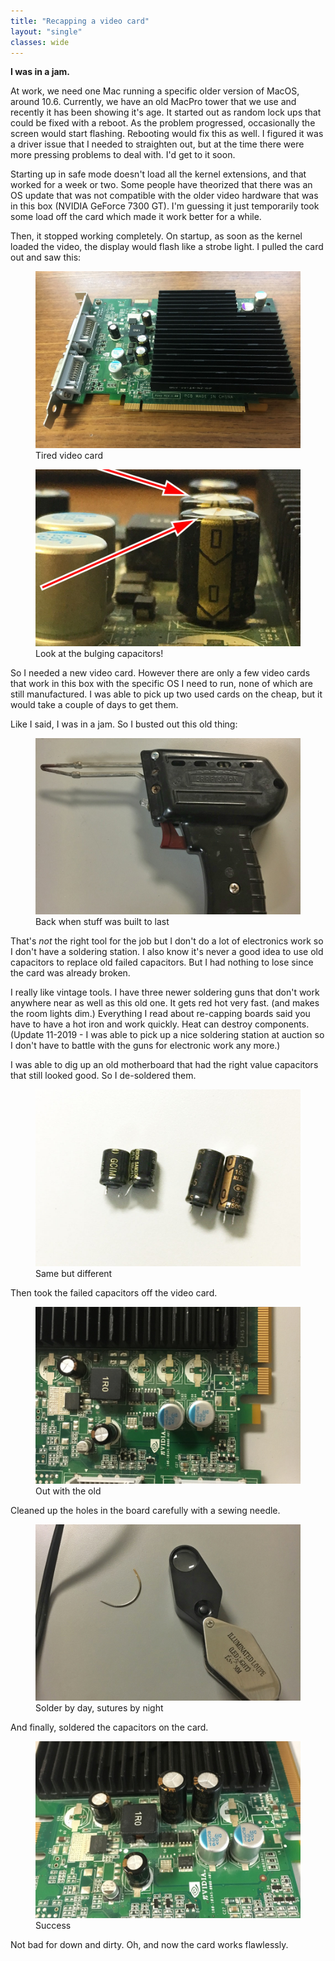 ```yaml
---
title: "Recapping a video card"
layout: "single"
classes: wide
---
```


**I was in a jam.**

At work, we need one Mac running a specific older version of MacOS, around 10.6.  Currently, we have an old MacPro tower that we use and recently it has been showing it's age.  It started out as random lock ups that could be fixed with a reboot.  As the problem progressed, occasionally the screen would start flashing. Rebooting would fix this as well.  I figured it was a driver issue that I needed to straighten out, but at the time there were more pressing problems to deal with. I'd get to it soon.

Starting up in safe mode doesn't load all the kernel extensions, and that worked for a week or two.  Some people have theorized that there was an OS update that was not compatible with the older video hardware that was in this box (NVIDIA GeForce 7300 GT).  I'm guessing it just temporarily took some load off the card which made it work better for a while.

Then, it stopped working completely. On startup, as soon as the kernel loaded the video, the display would flash like a strobe light.  I pulled the card out and saw this:

<figure>
  <img src="/images/mac_video_card_fix/IMG_5447.jpg" alt="pic of bulging capacitors">
  <figcaption>Tired video card</figcaption>
</figure>

<figure>
  <img src="/images/mac_video_card_fix/IMG_5448_arrows.jpg" alt="pic close up capacitors">
  <figcaption>Look at the bulging capacitors!</figcaption>
</figure>

So I needed a new video card. However there are only a few video cards that work in this box with the specific OS I need to run, none of which are still manufactured.  I was able to pick up two used cards on the cheap, but it would take a couple of days to get them.

Like I said, I was in a jam.
So I busted out this old thing:

<figure>
  <img src="/images/mac_video_card_fix/IMG_5455.jpg" alt="pic of soldering iron">
  <figcaption>Back when stuff was built to last</figcaption>
</figure>

That's *not* the right tool for the job but I don't do a lot of electronics work so I don't have a soldering station. I also know it's never a good idea to use old capacitors to replace old failed capacitors. But I had nothing to lose since the card was already broken.  

I really like vintage tools. I have three newer soldering guns that don't work anywhere near as well as this old one. It gets red hot very fast. (and makes the room lights dim.)  Everything I read about re-capping boards said you have to have a hot iron and work quickly. Heat can destroy components.  
(Update 11-2019 - I was able to pick up a nice soldering station at auction so I don't have to battle with the guns for electronic work any more.)

I was able to dig up an old motherboard that had the right value capacitors that still looked good.  So I de-soldered them.  

<figure>
  <img src="/images/mac_video_card_fix/IMG_5457.jpg" alt="pic old and new caps">
  <figcaption>Same but different</figcaption>
</figure>

Then took the failed capacitors off the video card.  

<figure>
  <img src="/images/mac_video_card_fix/VXUR4680.jpg" alt="pic of card no caps">
  <figcaption>Out with the old</figcaption>
</figure>

Cleaned up the holes in the board carefully with a sewing needle.  

<figure>
  <img src="/images/mac_video_card_fix/IMG_5456.jpg" alt="pic of needle and loupe">
  <figcaption>Solder by day, sutures by night</figcaption>
</figure>

And finally, soldered the capacitors on the card.  

<figure>
  <img src="/images/mac_video_card_fix/IMG_5462.jpg" alt="pic replaced caps">
  <figcaption>Success</figcaption>
</figure>

Not bad for down and dirty.  Oh, and now the card works flawlessly.
